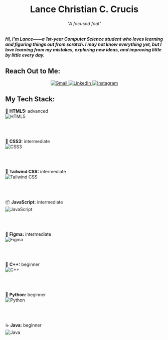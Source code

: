 <h1 align="center">Lance Christian C. Crucis</h1>

<h6 align="center">"A focused fool"</h6>
<h5> Hi, I'm Lance——a 1st-year Computer Science student who loves learning and figuring things out from scratch. I may not know everything yet, but I love learning from my mistakes, exploring new ideas, and improving little by little every day.</h5>


<h2>Reach Out to Me:</h2>

<p align="center">
  <a href="mailto:your-lancecrucis123@gmail.com">
    <img src="https://img.shields.io/badge/Gmail-EA4335?style=for-the-badge&logo=linkedin&logoColor=white" alt="Gmail">
  </a>
   <a href="https://www.linkedin.com/in/your-linkedin">
    <img src="https://img.shields.io/badge/LinkedIn-0077B5?style=for-the-badge&logo=linkedin&logoColor=white" alt="LinkedIn">
  </a>
  <a href="https://www.instagram.com/laanncceeeeee">
    <img src="https://img.shields.io/badge/Instagram-E4405F?style=for-the-badge&logo=instagram&logoColor=white" alt="Instagram">
  </a>
</p>




<h2>My Tech Stack:</h2>

<p>
  <!-- Advanced -->
  🧱 <strong>HTML5:</strong> advanced <br>
  <img src="https://img.shields.io/badge/HTML5-E34F26?style=for-the-badge&logo=html5&logoColor=white" alt="HTML5">

  <br><br>

  <!-- Intermediate -->
  🎨 <strong>CSS3:</strong> intermediate <br>
  <img src="https://img.shields.io/badge/CSS3-1572B6?style=for-the-badge&logo=css3&logoColor=white" alt="CSS3">

  <br><br>

  🌊 <strong>Tailwind CSS:</strong> intermediate <br>
  <img src="https://img.shields.io/badge/TailwindCSS-06B6D4?style=for-the-badge&logo=tailwindcss&logoColor=white" alt="Tailwind CSS">

  <br><br>

  📦 <strong>JavaScript:</strong> intermediate <br>
  <img src="https://img.shields.io/badge/JavaScript-F7DF1E?style=for-the-badge&logo=javascript&logoColor=black" alt="JavaScript">

  <br><br>

  🎨 <strong>Figma:</strong> intermediate <br>
  <img src="https://img.shields.io/badge/Figma-F24E1E?style=for-the-badge&logo=figma&logoColor=white" alt="Figma">

  <br><br>

  <!-- Beginner -->
  👀 <strong>C++:</strong> beginner <br>
  <img src="https://img.shields.io/badge/C++-00599C?style=for-the-badge&logo=cplusplus&logoColor=white" alt="C++">

  <br><br>

  🐍 <strong>Python:</strong> beginner <br>
  <img src="https://img.shields.io/badge/Python-3776AB?style=for-the-badge&logo=python&logoColor=white" alt="Python">

  <br><br>

  ☕ <strong>Java:</strong> beginner <br>
  <img src="https://img.shields.io/badge/Java-007396?style=for-the-badge&logo=java&logoColor=white" alt="Java">
</p>
